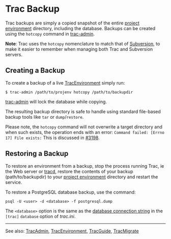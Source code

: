 # Trac Backup


Trac backups are simply a copied snapshot of the entire [project environment](trac-environment) directory, including the database. Backups can be created using the `hotcopy` command in [trac-admin](trac-admin).

**Note**: Trac uses the `hotcopy` nomenclature to match that of [ Subversion](http://subversion.tigris.org/), to make it easier to remember when managing both Trac and Subversion servers.

## Creating a Backup


To create a backup of a live [TracEnvironment](trac-environment) simply run:

```
$ trac-admin /path/to/projenv hotcopy /path/to/backupdir
```

[trac-admin](trac-admin) will lock the database while copying.


The resulting backup directory is safe to handle using standard file-based backup tools like `tar` or `dump`/`restore`.


Please note, the `hotcopy` command will not overwrite a target directory and when such exists, the operation ends with an error: `Command failed: [Errno 17] File exists:` This is discussed in [ \#3198](http://trac.edgewall.org/intertrac/ticket%3A3198).

## Restoring a Backup


To restore an environment from a backup, stop the process running Trac, ie the Web server or [tracd](trac-standalone), restore the contents of your backup (path/to/backupdir) to your [project environment](trac-environment) directory and restart the service.


To restore a PostgreSQL database backup, use the command:

```
psql -U <user> -d <database> -f postgresql.dump
```


The `<database>` option is the same as the [database connection string](trac-environment#database-connection-strings) in the `[trac]` `database` option of *trac.ini*.


---



See also: [TracAdmin](trac-admin), [TracEnvironment](trac-environment), [TracGuide](trac-guide), [ TracMigrate](http://trac.edgewall.org/intertrac/TracMigrate)


